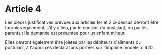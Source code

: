 # Article 4

Les pièces justificatives prévues aux articles 1er et 2 ci-dessus devront être fournies également, s'il y a lieu, par le conjoint du postulant, ou par les parents si la demande est présentée pour un enfant mineur.

Elles devront également être jointes par les débiteurs d'aliments du postulant, à l'appui des déclarations portées sur l'imprimé modèle n. 620.
